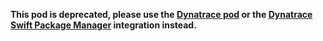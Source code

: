 **This pod is deprecated, please use the [Dynatrace pod](https://cocoapods.org/pods/Dynatrace) or the [Dynatrace Swift Package Manager](https://github.com/Dynatrace/swift-mobile-sdk) integration instead.**